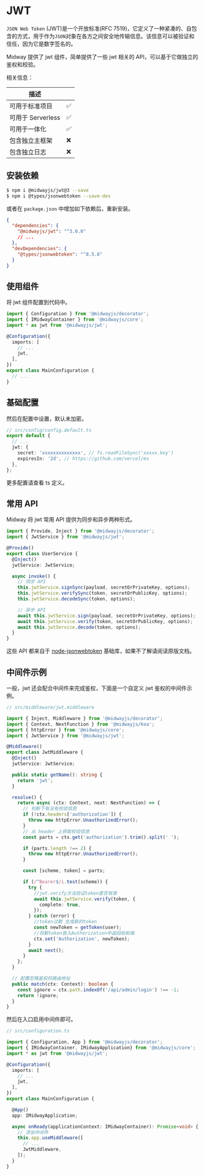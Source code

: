 # JWT

`JSON Web Token` (JWT)是一个开放标准(RFC 7519)，它定义了一种紧凑的、自包含的方式，用于作为`JSON`对象在各方之间安全地传输信息。该信息可以被验证和信任，因为它是数字签名的。

Midway 提供了 jwt 组件，简单提供了一些 jwt 相关的 API，可以基于它做独立的鉴权和校验。

相关信息：

| 描述              |     |
| ----------------- | --- |
| 可用于标准项目    | ✅  |
| 可用于 Serverless | ✅  |
| 可用于一体化      | ✅  |
| 包含独立主框架    | ❌    |
| 包含独立日志      | ❌    |



## 安装依赖

```bash
$ npm i @midwayjs/jwt@3 --save
$ npm i @types/jsonwebtoken --save-dev
```

或者在 `package.json` 中增加如下依赖后，重新安装。

```json
{
  "dependencies": {
    "@midwayjs/jwt": "^3.0.0"
    // ...
  },
  "devDependencies": {
    "@types/jsonwebtoken": "^8.5.8"
  }
}
```

## 使用组件

将 jwt 组件配置到代码中。

```typescript
import { Configuration } from '@midwayjs/decorator';
import { IMidwayContainer } from '@midwayjs/core';
import * as jwt from '@midwayjs/jwt';

@Configuration({
  imports: [
    // ...
    jwt,
  ],
})
export class MainConfiguration {
  // ...
}
```

## 基础配置

然后在配置中设置，默认未加密。

```typescript
// src/config/config.default.ts
export default {
  // ...
  jwt: {
    secret: 'xxxxxxxxxxxxxx', // fs.readFileSync('xxxxx.key')
    expiresIn: '2d', // https://github.com/vercel/ms
  },
};
```

更多配置请查看 ts 定义。

## 常用 API

Midway 将 jwt 常用 API 提供为同步和异步两种形式。

```typescript
import { Provide, Inject } from '@midwayjs/decorator';
import { JwtService } from '@midwayjs/jwt';

@Provide()
export class UserService {
  @Inject()
  jwtService: JwtService;

  async invoke() {
    // 同步 API
    this.jwtService.signSync(payload, secretOrPrivateKey, options);
    this.jwtService.verifySync(token, secretOrPublicKey, options);
    this.jwtService.decodeSync(token, options);

    // 异步 API
    await this.jwtService.sign(payload, secretOrPrivateKey, options);
    await this.jwtService.verify(token, secretOrPublicKey, options);
    await this.jwtService.decode(token, options);
  }
}
```

这些 API 都来自于 [node-jsonwebtoken](https://github.com/auth0/node-jsonwebtoken) 基础库，如果不了解请阅读原版文档。

## 中间件示例

一般，jwt 还会配合中间件来完成鉴权，下面是一个自定义 jwt 鉴权的中间件示例。

```typescript
// src/middleware/jwt.middleware

import { Inject, Middleware } from '@midwayjs/decorator';
import { Context, NextFunction } from '@midwayjs/koa';
import { httpError } from '@midwayjs/core';
import { JwtService } from '@midwayjs/jwt';

@Middleware()
export class JwtMiddleware {
  @Inject()
  jwtService: JwtService;

  public static getName(): string {
    return 'jwt';
  }

  resolve() {
    return async (ctx: Context, next: NextFunction) => {
      // 判断下有没有校验信息
      if (!ctx.headers['authorization']) {
        throw new httpError.UnauthorizedError();
      }
      // 从 header 上获取校验信息
      const parts = ctx.get('authorization').trim().split(' ');

      if (parts.length !== 2) {
        throw new httpError.UnauthorizedError();
      }

      const [scheme, token] = parts;

      if (/^Bearer$/i.test(scheme)) {
        try {
          //jwt.verify方法验证token是否有效
          await this.jwtService.verify(token, {
            complete: true,
          });
        } catch (error) {
          //token过期 生成新的token
          const newToken = getToken(user);
          //将新token放入Authorization中返回给前端
          ctx.set('Authorization', newToken);
        }
        await next();
      }
    };
  }

  // 配置忽略鉴权的路由地址
  public match(ctx: Context): boolean {
    const ignore = ctx.path.indexOf('/api/admin/login') !== -1;
    return !ignore;
  }
}
```

然后在入口启用中间件即可。


```typescript
// src/configuration.ts

import { Configuration, App } from '@midwayjs/decorator';
import { IMidwayContainer, IMidwayApplication} from '@midwayjs/core';
import * as jwt from '@midwayjs/jwt';

@Configuration({
  imports: [
    // ...
    jwt,
  ],
})
export class MainConfiguration {

  @App()
  app: IMidwayApplication;

  async onReady(applicationContext: IMidwayContainer): Promise<void> {
    // 添加中间件
    this.app.useMiddleware([
      // ...
      JwtMiddleware,
    ]);
  }
}
```
